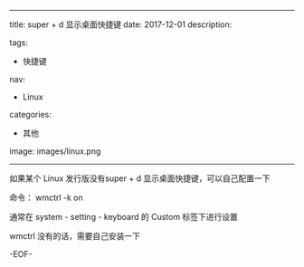 ----
title: super + d 显示桌面快捷键
date: 2017-12-01
description: 

tags:
- 快捷键

nav:
- Linux

categories:
- 其他

image: images/linux.png

----
如果某个 Linux 发行版没有super + d 显示桌面快捷键，可以自己配置一下

命令： wmctrl -k on 

通常在 system - setting - keyboard  的 Custom 标签下进行设置

wmctrl 没有的话，需要自己安装一下

-EOF-